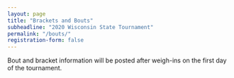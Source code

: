 ```yaml
---
layout: page
title: "Brackets and Bouts"
subheadline: "2020 Wisconsin State Tournament"
permalink: "/bouts/"
registration-form: false
---
```


Bout and bracket information will be posted after weigh-ins on the first day of the tournament.

<!-- <img src="/images/165Bracket.png" style="width:80%;">
<img src="/images/178Bracket.png" style="width:80%;">
<img src="/images/201Bracket.png" style="width:80%;">

<table class="bouts-table" style="width:100%;">
  <tr><td colspan="2"><strong>FRIDAY - bouts begin at 6PM</strong></td></tr>
  <tr><td>165 lbs</td><td>Undrakh Jargalsaikhan vs Liam McWilliams</td></tr>
  <tr><td>165 lbs</td><td>Michon Dotson vs Dominic Spinelli</td></tr>
  <tr><td>178 lbs</td><td>Harley Gutierrez vs Hayden Kempken</td></tr>
  <tr><td>201+ lbs</td><td>Derris Wolfe vs Thomas Weber</td></tr>
  <tr><td>201+ lbs</td><td>Gunnar Walcavich vs Anthony Alloway</td></tr>
  <tr><td>112 lbs</td><td>Demetrius Burkhalter vs Harold Gomez-Cruz</td></tr>
  <tr><td>123 lbs</td><td>Jerry Yang vs D'angelo Hopgood</td></tr>
  <tr><td>141 lbs</td><td>Deshawn Ford vs Luis Zacatzontell</td></tr>
  <tr><td>141 lbs</td><td>Kix Grabow vs Jason Komanekin Jr</td></tr>
  <tr><td>141 lbs</td><td>Malcom X Smith vs Maethee Ruangpinyophun</td></tr>
  <tr><td>152 lbs</td><td>Brian Cristaldo vs Antonio Williams</td></tr>
  <tr><td>152 lbs</td><td>Lukas Falsey vs Javonte Blount</td></tr>
  <tr><td>155 lbs</td><td>Quadre Freeman vs Renzo Garcia</td></tr>
  <tr><td>165 lbs</td><td>Oscar Williams vs John Smith</td></tr>
  <tr><td>201 lbs</td><td>Demetrius A Reed vs Javier Franco</td></tr>

  <tr><td colspan="2"><strong>SATURDAY - bouts begin at 6PM</strong> ** order subject to change</td></tr>
  <tr><td>123 lbs</td><td>Diego Rodriguez vs Derrick Downs</td></tr>
  <tr><td>123 lbs</td><td>Ricardo Gonzalez vs Mario Martinez</td></tr>
  <tr><td>123 lbs</td><td>Deshawn Ford vs Rafael Ortega</td></tr>
  <tr><td>141 lbs</td><td>Juan Rojas vs Maurice Foy</td></tr>
  <tr><td>152 lbs</td><td>Michael Daubs vs Brian Cristaldo</td></tr>
  <tr><td>152 lbs</td><td>Marcus Johnson vs Dakota Carner</td></tr>
  <tr><td>165 lbs</td><td>Renzo Garcia vs Ernest Spurlock</td></tr>
  <tr><td>165 lbs</td><td>Kade McManus vs Terrence Marquardt</td></tr>
  <tr><td>165 lbs</td><td>Undrakh Jargalsaikhan vs Dominic Spinelli</td></tr>
  <tr><td>178 lbs</td><td>Chris Thomas vs Ismail Fersat</td></tr>
  <tr><td>178 lbs</td><td>Anthony Johnson vs Harley Gutierrez</td></tr>
  <tr><td>178 lbs</td><td>Patrick Fay vs William Langston</td></tr>
  <tr><td>201+ lbs</td><td>Derris Wolfe vs Gunnar Walcavich</td></tr>
  <tr><td>201+ lbs</td><td>Luis Alvorado vs Demetrius Reed</td></tr>

</table> -->
